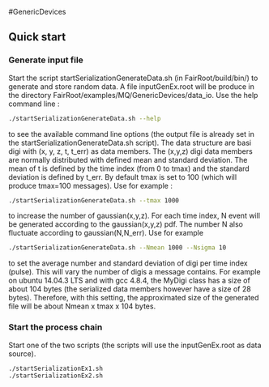 #GenericDevices


## Quick start

### Generate input file
Start the script startSerializationGenerateData.sh (in FairRoot/build/bin/) to generate and store random data. 
A file inputGenEx.root will be produce in the directory FairRoot/examples/MQ/GenericDevices/data_io.
Use the help command line : 
```bash
./startSerializationGenerateData.sh --help 
```
to see the available command line options (the output file is already set in the startSerializationGenerateData.sh script).
The data structure are basi digi with (x, y, z, t, t_err) as data members. The (x,y,z) digi data members are normally distributed with defined mean and standard deviation. The mean of t is defined by the time index (from 0 to tmax) and the standard deviation is defined by t_err. By default tmax is set to 100 (which will produce tmax=100 messages). Use for example :

```bash
./startSerializationGenerateData.sh --tmax 1000
```

to increase the number of gaussian(x,y,z). For each time index, N event will be generated according to the gaussian(x,y,z) pdf. The number N also fluctuate according to gaussian(N,N_err). Use for example

```bash
./startSerializationGenerateData.sh --Nmean 1000 --Nsigma 10
```

to set the average number and standard deviation of digi per time index (pulse). This will vary the number of digis a message contains. For example on ubuntu 14.04.3 LTS and with gcc 4.8.4, the MyDigi class has a size of about 104 bytes (the serialized data members however have a size of 28 bytes). Therefore, with this setting, the approximated size of the generated file will be about Nmean x tmax x 104 bytes.

### Start the process chain
Start one of the two scripts (the scripts will use the inputGenEx.root as data source).

```bash
./startSerializationEx1.sh
./startSerializationEx2.sh
```



